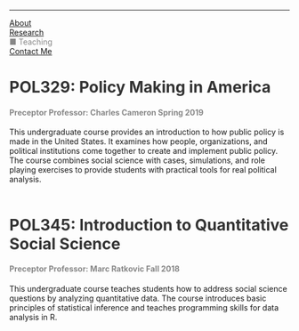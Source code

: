 <hr>
<div class="row">
  <div class="column left" style="color:#888">
    <a href="https://leahrosenstiel.github.io">About</a> <br> <a href="research">Research</a> <br><currentpage></currentpage> &#9632; Teaching<br> <a href="contactme">Contact Me</a>
  </div>
  <div class="column right">
<h1 style="color:#333">POL329: Policy Making in America</h1> 
<h4 style="color:#888">Preceptor <tab1>Professor: Charles Cameron</tab1> <tab1>Spring 2019</tab1></h4>
This undergraduate course provides an introduction to how public policy is made in the United States. It examines how people, organizations, and political institutions come together to create and implement public policy. The course combines social science with cases, simulations, and role playing exercises to provide students with practical tools for real political analysis. <br> <br>

<h1 style="color:#333">POL345: Introduction to Quantitative Social Science</h1> 
<h4 style="color:#888">Preceptor <tab1>Professor: Marc Ratkovic</tab1> <tab1>Fall 2018</tab1></h4>
This undergraduate course teaches students how to address social science questions by analyzing quantitative data. The course introduces basic principles of statistical inference and teaches programming skills for data analysis in R. <br> <br>
</div>
</div>
